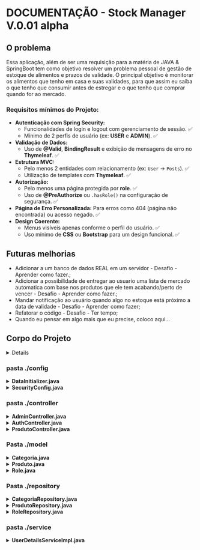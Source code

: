 # DOCUMENTAÇÃO - Stock Manager V.0.01 alpha

## O problema
Essa aplicação, além de ser uma requisição para a matéria de JAVA & SpringBoot tem como objetivo resolver um problema pessoal de gestão de estoque de alimentos e prazos de validade.
O principal objetivo é monitorar os alimentos que tenho em casa e suas validades, para que assim eu saiba o que tenho que consumir antes de estregar e o que tenho que comprar quando for ao mercado.

### Requisitos mínimos do Projeto:

* **Autenticação com Spring Security:**
    * Funcionalidades de login e logout com gerenciamento de sessão. ✅
    * Mínimo de 2 perfis de usuário (ex: **USER** e **ADMIN**). ✅
* **Validação de Dados:**
    * Uso de **@Valid**, **BindingResult** e exibição de mensagens de erro no **Thymeleaf**. ✅
* **Estrutura MVC:**
    * Pelo menos 2 entidades com relacionamento (ex: `User` -> `Posts`). ✅
    * Utilização de templates com **Thymeleaf**. ✅
* **Autorização:**
    * Pelo menos uma página protegida por **role**. ✅
    * Uso de **@PreAuthorize** ou `.hasRole()` na configuração de segurança. ✅
* **Página de Erro Personalizada:** Para erros como 404 (página não encontrada) ou acesso negado. ✅
* **Design Coerente:**
    * Menus visíveis apenas conforme o perfil do usuário. ✅
    * Uso mínimo de **CSS** ou **Bootstrap** para um design funcional. ✅


## Futuras melhorias
- Adicionar a um banco de dados REAL em um servidor - Desafio - Aprender como fazer.;
- Adicionar a possibilidade de entregar ao usuario uma lista de mercado automatica com base nos produtos que ele tem acabando/perto de vencer - Desafio - Aprender como fazer.;
- Mandar notificação ao usuário quando algo no estoque está próximo a data de validade  - Desafio - Aprender como fazer;
- Refatorar o código - Desafio - Ter tempo;
- Quando eu pensar em algo mais que eu precise, coloco aqui...



## Corpo do Projeto

<details>

``` bash
Corpo do projeto
├── README.md
└── stock-manager
    ├── HELP.md
    ├── mvnw
    ├── mvnw.cmd
    ├── notas.md
    ├── pom.xml
    ├── requisitos.md
    ├── src
    │   ├── main
    │   │   ├── java
    │   │   │   └── com
    │   │   │       └── manager
    │   │   │           └── stock_manager
    │   │   │               ├── config
    │   │   │               │   ├── DataInitializer.java
    │   │   │               │   └── SecurityConfig.java
    │   │   │               ├── controller
    │   │   │               │   ├── AdminController.java
    │   │   │               │   ├── AuthController.java
    │   │   │               │   └── ProdutoController.java
    │   │   │               ├── model
    │   │   │               │   ├── Categoria.java
    │   │   │               │   ├── Produto.java
    │   │   │               │   ├── Role.java
    │   │   │               │   └── User.java
    │   │   │               ├── repository
    │   │   │               │   ├── CategoriaRepository.java
    │   │   │               │   ├── ProdutoRepository.java
    │   │   │               │   ├── RoleRepository.java
    │   │   │               │   └── UserRepository.java
    │   │   │               ├── service
    │   │   │               │   └── UserDetailsServiceImpl.java
    │   │   │               └── StockManagerApplication.java
    │   │   └── resources
    │   │       ├── application.properties
    │   │       ├── static
    │   │       └── templates
    │   │           ├── admin
    │   │           │   └── user-list.html
    │   │           ├── dashboard.html
    │   │           ├── login.html
    │   │           ├── produtos
    │   │           │   ├── access-denied.html
    │   │           │   ├── add-edit.html
    │   │           │   └── list.html
    │   │           └── register.html
    │   └── test
    │       └── java
    │           └── com
    │               └── manager
    │                   └── stock_manager
    │                       └── StockManagerApplicationTests.java
    └── target
        ├── classes
        │   ├── application.properties
        │   ├── com
        │   │   └── manager
        │   │       └── stock_manager
        │   │           ├── config
        │   │           │   ├── DataInitializer.class
        │   │           │   └── SecurityConfig.class
        │   │           ├── controller
        │   │           │   ├── AdminController.class
        │   │           │   ├── AuthController.class
        │   │           │   └── ProdutoController.class
        │   │           ├── model
        │   │           │   ├── Categoria.class
        │   │           │   ├── Produto.class
        │   │           │   ├── Role.class
        │   │           │   └── User.class
        │   │           ├── repository
        │   │           │   ├── CategoriaRepository.class
        │   │           │   ├── ProdutoRepository.class
        │   │           │   ├── RoleRepository.class
        │   │           │   └── UserRepository.class
        │   │           ├── service
        │   │           │   └── UserDetailsServiceImpl.class
        │   │           └── StockManagerApplication.class
        │   └── templates
        │       ├── admin
        │       │   └── user-list.html
        │       ├── dashboard.html
        │       ├── login.html
        │       ├── produtos
        │       │   ├── access-denied.html
        │       │   ├── add-edit.html
        │       │   └── list.html
        │       └── register.html
        ├── generated-sources
        │   └── annotations
        ├── generated-test-sources
        │   └── test-annotations
        └── test-classes
            └── com
                └── manager
                    └── stock_manager
                        └── StockManagerApplicationTests.class

44 directories, 55 files
```

</details>

### pasta ./config

<!-- ******* DataInitializer.java  *******  -->
<details>
<summary><strong>DataInitializer.java</strong></summary>

## Visão Geral

O ficheiro `DataInitializer.java` é uma classe de configuração do Spring Boot (`@Configuration`) responsável por popular a base de dados com um conjunto de dados iniciais assim que a aplicação é iniciada.

O seu principal objetivo é garantir que, em ambientes de desenvolvimento ou de demonstração, a aplicação já comece com dados utilizáveis, como:
- [x] Perfis de utilizador (Roles)
- [x] Contas de utilizador com palavras-passe codificadas
- [x] Categorias de produtos
- [x] Produtos de exemplo

Isto é alcançado através da implementação de um `Bean` do tipo `CommandLineRunner`, que o Spring Boot executa automaticamente após o contexto da aplicação ter sido completamente carregado.

---

## Como Funciona

A classe utiliza o mecanismo `CommandLineRunner` para executar a lógica de inicialização.

1.  **Injeção de Dependências**: A classe recebe os `Repositories` necessários (`UserRepository`, `RoleRepository`, etc.) e o `PasswordEncoder` para codificar as palavras-passe de forma segura.

2.  **Execução na Inicialização**: O método `initData` retorna uma instância de `CommandLineRunner`. O código dentro da expressão lambda `args -> { ... }` é executado na inicialização da aplicação.

3.  **Lógica Idempotente**: A criação de `Roles` e `Users` utiliza o padrão `findByName().orElseGet(...)`. Isto torna a operação **idempotente**, ou seja, o código verifica primeiro se o dado já existe na base de dados e só o cria se não existir. Isto previne a criação de dados duplicados a cada reinício da aplicação.

4.  **Inicialização Condicional de Produtos**: A criação de `Categorias` e `Produtos` está dentro de um bloco condicional `if (produtoRepository.count() == 0)`. Isto garante que os produtos de exemplo **só são criados uma única vez**, quando a tabela de produtos está vazia.

---

## Dados Inseridos

Abaixo está um resumo dos dados que este inicializador cria.

#### Perfis (Roles)
- `ROLE_ADMIN`
- `ROLE_USER`

#### Utilizadores (Users)

| Username | Password (antes da codificação) | Role(s) |
| :--- | :--- | :--- |
| `admin` | `adminpass` | `ROLE_ADMIN`, `ROLE_USER` |
| `ana.silva` | `anapass` | `ROLE_USER` |
| `bruno.costa`| `brunopass` | `ROLE_USER` |
| `carla.dias` | `carlapass` | `ROLE_USER` |

#### Categorias
- Eletrônicos
- Vestuário
- Material de Escritório

---

## Como Utilizar ou Desativar

**Utilização**: Não é necessária nenhuma ação. A classe é detetada automaticamente pelo Spring Boot e executada na inicialização.

**Desativação**: Se precisar de executar a aplicação contra uma base de dados de produção sem estes dados de exemplo, pode desativar este inicializador de duas formas:
1.  Comente ou remova a anotação `@Configuration` da classe.
2.  Utilize Perfis do Spring (`@Profile("dev")`) para que a classe seja ativada apenas no perfil de desenvolvimento.

</details>

<details>

<!-- ******* SECURITY CONFIG!  *******  -->
<summary><strong>SecurityConfig.java</strong></summary>

## Visão Geral

O ficheiro `SecurityConfig.java` é a classe central de configuração do **Spring Security** para a aplicação. A sua responsabilidade é definir todas as regras de segurança web, incluindo:

* Quais URLs são públicas e quais são protegidas.
* As permissões necessárias para aceder a URLs específicas (e.g., apenas para administradores).
* Como funciona o processo de login e logout.
* O mecanismo de codificação de palavras-passe.
* A configuração de segurança a nível de métodos.

---

## Principais Anotações

* `@Configuration`: Marca a classe como uma fonte de beans de configuração para o Spring.
* `@EnableWebSecurity`: Habilita o suporte de segurança web do Spring Security.
* `@EnableMethodSecurity`: Ativa a segurança a nível de método, permitindo o uso de anotações como `@PreAuthorize` e `@PostAuthorize` diretamente nos métodos de services ou controllers.

---

## Configuração do `SecurityFilterChain`

Este é o bean principal que define a cadeia de filtros de segurança para as requisições HTTP. A configuração é feita da seguinte forma:

#### 1. Desativação de CSRF e Headers
* **CSRF (`Cross-Site Request Forgery`)**: Está desativado (`csrf().disable()`) para permitir o funcionamento correto da consola H2. Em produção, esta configuração deve ser revista e ativada com as devidas configurações.
* **Headers**: A opção `frameOptions().sameOrigin()` é configurada para permitir que a consola H2, que é renderizada dentro de um `<iframe>`, seja exibida corretamente.

#### 2. Regras de Autorização de Requisições (`authorizeHttpRequests`)
As URLs da aplicação são protegidas com as seguintes regras, na ordem em que são avaliadas:

| Padrão da URL | Permissão Requerida | Descrição |
| :--- | :--- | :--- |
| `/h2-console/**` | Acesso Público (`permitAll`) | Permite o acesso à consola da base de dados H2. |
| `/css/**`, `/js/**`, `/images/**` | Acesso Público (`permitAll`) | Permite o carregamento de ficheiros estáticos (CSS, JS, Imagens). |
| `/`, `/register`, `/error` | Acesso Público (`permitAll`) | Permite o acesso à página inicial, de registo e de erro. |
| `/admin/**` | `ROLE_ADMIN` | Exige que o utilizador tenha o perfil de **ADMIN** para aceder a qualquer URL sob `/admin/`. |
| `/api/**` | `ROLE_ADMIN` | Exige que o utilizador tenha o perfil de **ADMIN** para aceder a qualquer endpoint da API. |
| **Qualquer outra URL** | Autenticação (`authenticated`) | Todas as outras páginas que não se enquadram nas regras acima exigem que o utilizador esteja autenticado. |

#### 3. Configuração de Login (`formLogin`)
* **Página de Login**: O formulário de login está disponível na URL `/login`.
* **Redirecionamento Pós-Login**: Após um login bem-sucedido, o utilizador é redirecionado para a página `/dashboard`.
* **Acesso**: A página de login é pública (`permitAll`).

#### 4. Configuração de Logout (`logout`)
* **URL de Logout**: O logout é acionado ao aceder à URL `/logout`.
* **Redirecionamento Pós-Logout**: Após o logout, o utilizador é redirecionado para `/login?logout`, que exibe uma mensagem de sucesso.

#### 5. Tratamento de Exceções (`exceptionHandling`)
* Se um utilizador autenticado tentar aceder a uma página para a qual não tem permissão (e.g., um `USER` a tentar aceder a `/admin`), ele será redirecionado para a página `/access-denied`.

---

## Outros Beans de Configuração

* **`PasswordEncoder`**:
    * Define um bean que utiliza o algoritmo `BCryptPasswordEncoder`.
    * Este é o mecanismo padrão e seguro utilizado pela aplicação para codificar as palavras-passe dos utilizadores antes de as guardar na base de dados e para as verificar durante o processo de login.

* **`AuthenticationManager`**:
    * Expõe o `AuthenticationManager` do Spring Security como um bean.
    * Este gestor é a peça central que processa os pedidos de autenticação (e.g., utilizador e palavra-passe) no sistema.

</details>

<!-- ********* CONTROLLER!!! ********** -->
### pasta ./controller

<details>
<summary><strong>AdminController.java</strong></summary>

## Visão Geral

O `AdminController` é um controlador Spring MVC (`@Controller`) responsável por gerir as rotas e funcionalidades da secção de administração da aplicação web.

As suas principais responsabilidades são:
* Receber requisições HTTP para as rotas que começam com `/admin`.
* Interagir com a camada de dados (repositórios) para buscar informações.
* Enviar dados para os templates da view (HTML) para serem renderizados.
* Retornar os nomes dos ficheiros de view que devem ser exibidos ao utilizador.

Todas as rotas neste controlador estão protegidas pela configuração de segurança (`SecurityConfig.java`), exigindo que o utilizador tenha o perfil `ROLE_ADMIN` para lhes aceder.

---

## Anotações Principais

* **`@Controller`**: Indica que esta classe é um controlador no padrão MVC. Ela lida com as requisições do utilizador e retorna o nome de uma `View` (página HTML) para ser renderizada, em vez de retornar dados JSON (o que seria feito por um `@RestController`).
* **`@RequestMapping("/admin")`**: Define um prefixo base para todas as rotas mapeadas dentro desta classe. Ou seja, qualquer `@GetMapping`, `@PostMapping`, etc., será relativo a `/admin`.

---

## Mapeamento de Rotas

### `GET /admin/users`

* **Método**: `showUserList(Model model)`
* **Descrição**: Esta rota é responsável por exibir uma página HTML com a lista de todos os utilizadores registados no sistema.

#### Funcionamento Detalhado:
1.  **Recebe a Requisição**: O método é acionado quando o servidor recebe uma requisição `GET` para a URL `/admin/users`.
2.  **Busca os Dados**: Utiliza o `UserRepository` (injetado no construtor) para chamar o método `findAll()`. Esta chamada executa uma consulta à base de dados para obter uma lista de todas as entidades `User`.
3.  **Adiciona Dados ao Modelo**: A lista de utilizadores (`userList`) é adicionada a um objeto `Model` sob o nome `"users"`. O `Model` serve como uma ponte para transportar dados do controlador para a view.
4.  **Retorna a View**: O método retorna a `String` `"admin/user-list"`. O Spring Boot (juntamente com o motor de templates, como o Thymeleaf) interpreta este valor como o caminho para o ficheiro de template a ser renderizado, que se encontra em: `src/main/resources/templates/admin/user-list.html`. Este ficheiro HTML irá então usar o atributo `"users"` para exibir a lista dinamicamente numa tabela ou noutro formato.

---

## Dependências

* **`UserRepository`**: Uma interface do Spring Data JPA que fornece métodos para interagir com a tabela de utilizadores na base de dados (e.g., `findAll()`, `findById()`, etc.). É injetada no controlador para permitir o acesso aos dados dos utilizadores.

</details>

<details>
<summary><strong>AuthController.java</strong></summary>

## Visão Geral

O `AuthController` é um controlador Spring MVC (`@Controller`) que gere os endpoints públicos e essenciais relacionados com a autenticação e o ciclo de vida da sessão do utilizador. As suas responsabilidades incluem:

* Exibir as páginas de login e registo.
* Processar a submissão de novos registos de utilizadores.
* Exibir o painel principal (dashboard) após o login.
* Apresentar uma página de erro para acessos não autorizados.

Este controlador é o ponto de entrada para os utilizadores interagirem com o sistema, seja para entrar ou para criar uma nova conta.

---

## Dependências

* **`UserRepository`**: Utilizado para verificar a existência de utilizadores e para guardar novos registos na base de dados.
* **`RoleRepository`**: Utilizado para encontrar ou criar o perfil (`Role`) padrão que será atribuído aos novos utilizadores.
* **`PasswordEncoder`**: Essencial para codificar as palavras-passe dos utilizadores de forma segura antes de serem guardadas, garantindo que nunca sejam armazenadas em texto simples.

---

## Mapeamento de Rotas

### `GET /login`

* **Método**: `login()`
* **Descrição**: Simplesmente retorna a `String` `"login"`, instruindo o Spring/Thymeleaf a renderizar a página de login localizada em `src/main/resources/templates/login.html`.

### `GET /register`

* **Método**: `showRegistrationForm(Model model)`
* **Descrição**: Exibe o formulário para um novo utilizador se registar.
* **Funcionamento**:
    1.  Cria um objeto `User` vazio.
    2.  Adiciona este objeto ao `Model` com o nome `"user"`. Isto é essencial para o Thymeleaf fazer o *binding* dos campos do formulário ao objeto `user` (`th:object="${user}"`).
    3.  Retorna a `String` `"register"` para renderizar o template `register.html`.

### `POST /register`

* **Método**: `registerUser(@Valid @ModelAttribute("user") User user, BindingResult result, Model model)`
* **Descrição**: Processa os dados submetidos a partir do formulário de registo. Este é o endpoint mais complexo do controlador.

#### Funcionamento Detalhado:
1.  **Validação de Dados**: Graças à anotação `@Valid`, o Spring valida os dados do formulário com base nas anotações de validação no modelo `User` (e.g., `@NotEmpty`, `@Size`). Se houver erros (como campos em branco), o `BindingResult` captura-os e o método retorna o utilizador para a página `"register"`, exibindo as mensagens de erro.
2.  **Verificação de Nome de Utilizador**: O método consulta a base de dados para verificar se o `username` escolhido já existe. Se existir, adiciona uma mensagem de erro específica ao `Model` e retorna o utilizador para a página `"register"`.
3.  **Codificação da Palavra-passe**: Se a validação e a verificação passarem, a palavra-passe do utilizador é codificada usando o `passwordEncoder.encode()`.
4.  **Atribuição de Perfil (Role)**: O sistema procura o perfil `"ROLE_USER"`. Se não o encontrar na base de dados, cria-o e guarda-o. Em seguida, atribui este perfil ao novo utilizador.
5.  **Gravação do Utilizador**: O objeto `User`, agora completo e seguro, é guardado na base de dados com `userRepository.save()`.
6.  **Redirecionamento**: Após o sucesso, o método retorna `"redirect:/login?registered"`. Isto instrui o navegador a fazer uma nova requisição para a página de login. O parâmetro `?registered` pode ser usado no template de login para mostrar uma mensagem de "Registo efetuado com sucesso!".

### `GET /dashboard`

* **Método**: `dashboard()`
* **Descrição**: Retorna a `String` `"dashboard"`, que renderiza a página principal do painel do utilizador (`dashboard.html`), a qual é tipicamente acedida após um login bem-sucedido.

### `GET /access-denied`

* **Método**: `accessDenied()`
* **Descrição**: Retorna a `String` `"error/access-denied"`, renderizando uma página de erro personalizada (`access-denied.html`) quando um utilizador tenta aceder a um recurso para o qual não tem autorização. Este endpoint é configurado no `SecurityConfig` como a página padrão para erros de acesso negado (HTTP 403).

</details>

<details>
<summary><strong>ProdutoController.java</strong></summary>

## Visão Geral

O `ProdutoController` é o controlador Spring MVC responsável por todas as operações de **CRUD (Criar, Ler, Atualizar, Excluir)** para a entidade `Produto`. Ele gere a interação do utilizador com os produtos, desde a listagem até à sua criação, edição e remoção.

Uma característica central deste controlador é a sua robusta lógica de **permissões e posse**, que garante que:
1.  **Utilizadores Administradores (`ROLE_ADMIN`)**: Têm uma visão completa e podem gerir todos os produtos no sistema.
2.  **Utilizadores Comuns (`ROLE_USER`)**: Podem ver e gerir **apenas os produtos que eles próprios criaram**.

A segurança é reforçada com a anotação `@PreAuthorize("isAuthenticated()")` em várias rotas, garantindo que apenas utilizadores autenticados possam aceder às funcionalidades de gestão de produtos.

---

## Mapeamento de Rotas

### `GET /produtos/list`
* **Método**: `listProdutos(Model model, Authentication authentication)`
* **Descrição**: Exibe a lista de produtos. O conteúdo da lista depende do perfil do utilizador autenticado.

#### Funcionamento Detalhado:
1.  O sistema obtém o utilizador atualmente autenticado.
2.  Verifica se o utilizador possui o perfil `ROLE_ADMIN`.
    * **Se for Admin**: A lista conterá **todos os produtos** existentes na base de dados.
    * **Se for um Utilizador comum**: A lista conterá **apenas os produtos criados por esse utilizador**.
3.  A lista de produtos é adicionada ao `Model` e a página `produtos/list.html` é renderizada.

### `GET /produtos/new`
* **Método**: `showAddForm(Model model)`
* **Segurança**: Requer que o utilizador esteja autenticado (`@PreAuthorize`).
* **Descrição**: Exibe o formulário para adicionar um novo produto.
* **Funcionamento**:
    1.  Adiciona um novo objeto `Produto` vazio ao `Model` para o *binding* do formulário.
    2.  Adiciona a lista de todas as `Categorias` existentes ao `Model` para preencher uma lista de seleção no formulário.
    3.  Renderiza o template `produtos/add-edit.html`.

### `POST /produtos/save`
* **Método**: `saveProduto(...)`
* **Segurança**: Requer que o utilizador esteja autenticado (`@PreAuthorize`).
* **Descrição**: Processa a submissão do formulário para criar um novo produto ou atualizar um existente.

#### Funcionamento Detalhado:
1.  **Verificação de Posse (para Edição)**:
    * Se o `produto` submetido já tem um ID, o sistema considera que é uma **operação de edição**.
    * Antes de prosseguir, ele verifica se o utilizador autenticado é o dono do produto original ou se é um `ADMIN`.
    * Caso contrário, uma exceção de acesso negado (`HttpStatus.FORBIDDEN`) é lançada, impedindo a edição não autorizada.
2.  **Gestão de Categoria**: Permite que o utilizador selecione uma categoria existente ou crie uma nova dinamicamente. Se nenhuma categoria for fornecida, um erro de validação é adicionado.
3.  **Validação de Dados**: Valida os dados do produto com base nas anotações do modelo (`@Valid`). Se houver erros, o formulário é exibido novamente com as mensagens de erro.
4.  **Associação de Utilizador**: O produto é associado ao utilizador que está autenticado no momento da gravação.
5.  **Gravação**: O produto é guardado (ou atualizado) na base de dados.
6.  **Redirecionamento**: O utilizador é redirecionado para a página de listagem (`/produtos/list`).

### `GET /produtos/edit/{id}`
* **Método**: `showEditForm(@PathVariable("id") Long id, ...)`
* **Segurança**: Requer que o utilizador esteja autenticado (`@PreAuthorize`).
* **Descrição**: Exibe o formulário de edição para um produto específico, após verificar as permissões.

#### Funcionamento Detalhado:
1.  Busca o produto pelo `id` fornecido na URL.
2.  **Verificação de Posse**: Confirma se o utilizador autenticado é o dono do produto ou um `ADMIN`. Se não for, lança uma exceção de acesso negado (`HttpStatus.FORBIDDEN`).
3.  Se a verificação for bem-sucedida, o produto encontrado e a lista de categorias são adicionados ao `Model`.
4.  Renderiza o mesmo template usado para adicionar (`produtos/add-edit.html`), mas preenchido com os dados do produto a ser editado.

### `GET /produtos/delete/{id}`
* **Método**: `deleteProduto(@PathVariable("id") Long id, ...)`
* **Segurança**: Requer que o utilizador esteja autenticado (`@PreAuthorize`).
* **Descrição**: Exclui um produto específico, após verificar as permissões.

#### Funcionamento Detalhado:
1.  Busca o produto pelo `id`.
2.  **Verificação de Posse**: Realiza a mesma verificação de posse do endpoint de edição. Se o utilizador não for o dono nem um `ADMIN`, lança uma exceção de acesso negado.
3.  Se autorizado, o produto é excluído da base de dados.
4.  O utilizador é redirecionado para a página de listagem (`/produtos/list`).

</details>

### Pasta ./model

<details>
<summary><strong>Categoria.java</strong></summary>

## Visão Geral

A classe `Categoria.java` é uma **entidade JPA** (`@Entity`) que representa uma categoria de produtos no sistema. O seu principal objetivo é agrupar produtos relacionados, como por exemplo "Eletrónicos", "Vestuário" ou "Material de Escritório".

Cada instância desta classe corresponde a uma linha na tabela `categoria` da base de dados. A classe utiliza extensivamente anotações do **Lombok** para reduzir código repetitivo (boilerplate), como getters, setters e construtores.

---

## Anotações Principais

### Anotações JPA/Jakarta Persistence
* **`@Entity`**: Marca a classe como uma entidade que será mapeada para uma tabela na base de dados.
* **`@Id`**: Especifica que o atributo `id` é a chave primária da tabela.
* **`@GeneratedValue(strategy = GenerationType.IDENTITY)`**: Configura a estratégia de geração da chave primária. `IDENTITY` significa que a responsabilidade de gerar o valor do ID é delegada à base de dados (geralmente através de uma coluna auto-incrementável).

### Anotações Lombok
* **`@Data`**: Uma anotação "tudo em um" que gera automaticamente os métodos `getters`, `setters`, `toString()`, `equals()` e `hashCode()` para todos os atributos da classe.
* **`@NoArgsConstructor`**: Cria um construtor vazio (sem argumentos), que é frequentemente exigido pelo JPA para a criação de instâncias de entidades.
* **`@AllArgsConstructor`**: Cria um construtor que aceita todos os atributos da classe como argumentos, útil para criar instâncias da entidade de forma concisa.

---

## Atributos

| Nome do Atributo | Tipo | Descrição |
| :--- | :--- | :--- |
| `id` | `Long` | O identificador único da categoria. É a chave primária e o seu valor é gerado automaticamente pela base de dados. |
| `nome` | `String` | O nome da categoria (ex: "Eletrónicos"). |

---

## Relacionamentos

* **`Produto` (One-to-Many)**: Uma `Categoria` pode estar associada a vários `Produto`s. Este relacionamento é definido na entidade `Produto` através de uma anotação `@ManyToOne`, indicando que muitos produtos podem pertencer a uma categoria.

</details>

<details>
<summary><strong>Produto.java</strong></summary>

## Visão Geral

A classe `Produto.java` é a entidade JPA central do sistema, representando um produto no inventário. Ela é responsável por mapear os dados de um produto para a tabela `produto` na base de dados.

Esta entidade é rica em validações de dados, utilizando anotações da especificação **Jakarta Bean Validation** para garantir a integridade e a consistência dos dados antes de serem persistidos. Além disso, estabelece os relacionamentos fundamentais com as entidades `Categoria` e `User`.

---

## Anotações Principais

### Anotações JPA/Jakarta Persistence
* **`@Entity`**: Marca a classe como uma entidade que será mapeada para uma tabela.
* **`@Id`**, **`@GeneratedValue`**: Definem o atributo `id` como a chave primária auto-incrementável, gerida pela base de dados.
* **`@ManyToOne`**: Utilizada para definir relacionamentos "muitos-para-um". Um produto pertence a uma categoria e a um utilizador.
* **`@JoinColumn`**: Especifica a coluna de chave estrangeira (`categoria_id` e `user_id`) na tabela `produto` que estabelece a ligação com as outras tabelas.
* **`fetch = FetchType.LAZY`**: Usado no relacionamento com `User`, esta é uma otimização de performance que instrui o JPA a não carregar os dados do utilizador associado até que estes sejam explicitamente acedidos.

### Anotações Lombok
* **`@Data`**, **`@NoArgsConstructor`**, **`@AllArgsConstructor`**: Geram automaticamente o código repetitivo, como getters, setters, construtores e outros métodos essenciais.

### Anotações Jakarta Bean Validation
* Esta classe utiliza diversas anotações como `@NotBlank`, `@NotNull`, `@Min`, `@PastOrPresent` e `@Future` para impor regras de negócio e garantir a qualidade dos dados. As mensagens de erro personalizadas ajudam a fornecer feedback claro ao utilizador.

---

## Atributos

| Nome do Atributo | Tipo | Validação / Regras | Descrição |
| :--- | :--- | :--- | :--- |
| `id` | `Long` | - | Identificador único (chave primária) do produto. |
| `nome` | `String` | `@NotBlank` | O nome do produto. Não pode ser nulo nem vazio. |
| `descricao` | `String` | - | Uma descrição opcional e mais detalhada do produto. |
| `marca` | `String` | `@NotBlank` | A marca do produto. Não pode ser nula nem vazia. |
| `dataDeAbertura` | `LocalDate`| `@PastOrPresent` | A data em que o produto foi adicionado/aberto. Não pode ser uma data futura. |
| `dataDeValidade`| `LocalDate`| `@Future` | A data de validade do produto. Deve ser uma data futura. (Opcional) |
| `quantidade` | `int` | `@Min(0)` | A quantidade do produto em stock. Não pode ser um número negativo. |
| `preco` | `double` | `@Min(0)` | O preço de venda do produto. Não pode ser um número negativo. |
| `categoria` | `Categoria`| `@NotNull` | A categoria à qual o produto pertence. É um campo obrigatório. |
| `user` | `User` | - | O utilizador que registou o produto. É um campo obrigatório e a sua ligação é feita de forma "lazy" (preguiçosa). |

---

## Relacionamentos

* **`Categoria` (Many-to-One)**: Define que **muitos** `Produto`s podem pertencer a **uma** `Categoria`. A coluna `categoria_id` na tabela `produto` armazena a chave estrangeira para a `categoria`.

* **`User` (Many-to-One)**: Define que **muitos** `Produto`s podem ser registados por **um** `User`. A coluna `user_id` na tabela `produto` é uma chave estrangeira para o `user` e não pode ser nula, garantindo que cada produto tenha sempre um proprietário.

</details>


<details>
<summary><strong>Role.java</strong></summary>

## Visão Geral

A classe `Role.java` é uma entidade JPA (`@Entity`) que representa um perfil de utilizador dentro do sistema. A sua principal finalidade é ser utilizada pelo **Spring Security** para controlar o acesso e as permissões dos utilizadores.

Cada instância desta classe corresponde a um perfil específico, como por exemplo `ROLE_ADMIN` ou `ROLE_USER`, e é mapeada para uma linha na tabela `role` da base de dados.

---

## Anotações Principais

### Anotações JPA/Jakarta Persistence
* **`@Entity`**: Marca a classe como uma entidade que será mapeada para uma tabela na base de dados.
* **`@Id`**: Especifica que o atributo `id` é a chave primária da tabela.
* **`@GeneratedValue(strategy = GenerationType.IDENTITY)`**: Configura a geração da chave primária para ser delegada à base de dados (auto-incrementável).

### Anotações Lombok
* **`@Data`**: Gera automaticamente os métodos `getters`, `setters`, `toString()`, `equals()` e `hashCode()`.
* **`@NoArgsConstructor`**: Cria um construtor vazio (sem argumentos), necessário para o JPA.
* **`@AllArgsConstructor`**: Cria um construtor que aceita todos os atributos como argumentos.

---

## Atributos

| Nome do Atributo | Tipo | Descrição |
| :--- | :--- | :--- |
| `id` | `Long` | O identificador único (chave primária) do perfil. |
| `name` | `String` | O nome do perfil. Por convenção do Spring Security, os nomes devem começar com o prefixo `ROLE_` (ex: `ROLE_ADMIN`, `ROLE_USER`). |

---

## Relacionamentos

* **`User` (Many-to-Many)**: A entidade `Role` tem um relacionamento **muitos-para-muitos** com a entidade `User`. Isto significa que um `Role` pode ser atribuído a vários `User`s, e um `User` pode ter vários `Role`s. Este relacionamento é geralmente configurado na entidade `User` através da anotação `@ManyToMany`, que cria uma tabela de junção (ex: `user_roles`) para gerir as associações.

</details>

### Pasta ./repository

<details>
<summary><strong>CategoriaRepository.java</strong></summary>

## Visão Geral

`CategoriaRepository` é uma interface que atua como a ponte entre a lógica da aplicação e a tabela `categoria` na base de dados. Ela faz parte da camada de acesso a dados e é construída sobre o framework **Spring Data JPA**.

A principal característica desta interface é que, ao estender `JpaRepository`, ela herda um conjunto completo de funcionalidades de **CRUD (Create, Read, Update, Delete)** sem que seja necessário escrever uma única linha de código de implementação. O Spring gera a implementação necessária em tempo de execução.

---

## O Poder do `JpaRepository`

A declaração `extends JpaRepository<Categoria, Long>` instrui o Spring Data JPA a:
* Gerir a entidade `Categoria`.
* Reconhecer que a chave primária da entidade `Categoria` é do tipo `Long`.

Isto desbloqueia imediatamente os seguintes métodos (entre outros):

* **Para Gravar ou Atualizar**:
    * `save(Categoria entity)`: Persiste uma nova entidade ou atualiza uma já existente.

* **Para Ler Dados**:
    * `findById(Long id)`: Procura uma entidade pelo seu ID.
    * `findAll()`: Retorna todas as entidades da tabela.
    * `count()`: Conta o número total de registos.

* **Para Excluir Dados**:
    * `deleteById(Long id)`: Remove um registo pelo seu ID.
    * `delete(Categoria entity)`: Remove o registo correspondente à entidade fornecida.

---

## Extensibilidade com Métodos Personalizados

O corpo desta interface está vazio, o que indica que, de momento, apenas as operações padrão do `JpaRepository` são utilizadas.

No entanto, a grande vantagem do Spring Data JPA é a facilidade de adicionar consultas personalizadas. Bastaria declarar um novo método seguindo as convenções de nomenclatura do framework, e o Spring criaria a consulta SQL correspondente.

**Exemplo de como seria adicionada uma consulta personalizada:**
```java
// Dentro da interface CategoriaRepository
// Esta declaração criaria uma consulta para buscar todas as categorias cujos nomes começam com o texto fornecido.
List<Categoria> findByNomeStartingWith(String prefixo);
```

</details>

<details>
<summary><strong>ProdutoRepository.java</strong></summary>

## Visão Geral

`ProdutoRepository` é a interface de repositório do Spring Data JPA responsável por todas as interações com a base de dados relativas à entidade `Produto`. Ela serve como a camada de abstração de dados, permitindo que a aplicação realize operações de **CRUD (Create, Read, Update, Delete)** na tabela `produto` de forma simples e eficiente.

Além dos métodos CRUD padrão herdados de `JpaRepository`, esta interface define um método de consulta personalizado para satisfazer uma necessidade específica da aplicação: buscar produtos por utilizador.

---

## Herança do `JpaRepository`

Ao estender `JpaRepository<Produto, Long>`, a interface `ProdutoRepository` herda automaticamente um vasto conjunto de métodos para manipulação de dados, incluindo:

* **`save(Produto entity)`**: Salva ou atualiza um produto.
* **`findById(Long id)`**: Busca um produto pelo seu ID.
* **`findAll()`**: Retorna uma lista com todos os produtos.
* **`deleteById(Long id)`**: Exclui um produto pelo seu ID.
* **`count()`**: Retorna o número total de produtos.

---

## Métodos Personalizados

Esta interface define um método de consulta derivado, onde o Spring Data JPA cria a implementação automaticamente com base no nome do método.

### `List<Produto> findByUser(User user)`

* **Descrição**: Este método foi criado para encontrar e retornar uma lista de todos os `Produto`s que estão associados a uma entidade `User` específica.
* **Mecanismo**: O Spring Data JPA analisa o nome do método `findByUser`. Ele entende que deve criar uma consulta que seleciona todos os registos da entidade `Produto` onde o campo `user` (que é uma coluna de chave estrangeira) corresponde ao objeto `User` passado como parâmetro. Essencialmente, executa uma consulta semelhante a `SELECT * FROM produto WHERE user_id = ?`.
* **Utilização**: É um método crucial para a lógica de permissões da aplicação, permitindo, por exemplo, que um utilizador veja apenas os produtos que ele próprio registou.

---

## Como é Utilizado

O `ProdutoRepository` é injetado em componentes como o `ProdutoController`. Nele, os seus métodos são utilizados para:
* Obter a lista completa de produtos para um administrador (usando `findAll()`).
* Obter a lista de produtos pertencentes a um utilizador específico para um utilizador comum (usando o método personalizado `findByUser(currentUser)`).

</details>

<details>
<summary><strong>RoleRepository.java
</strong></summary>

## Visão Geral

`RoleRepository` é a interface do Spring Data JPA que define a camada de acesso a dados para a entidade `Role`. É um componente fundamental para a camada de segurança da aplicação, pois permite consultar, criar e gerir os perfis de utilizador (e.g., `ROLE_ADMIN`, `ROLE_USER`) que determinam as permissões no sistema.

Assim como outros repositórios do projeto, ela estende `JpaRepository` para obter as funcionalidades de CRUD padrão e adiciona um método de consulta personalizado para atender a uma necessidade específica da aplicação.

---

## Herança do `JpaRepository`

Ao estender `JpaRepository<Role, Long>`, a interface `RoleRepository` herda automaticamente métodos para manipulação de dados, tais como:

* **`save(Role entity)`**: Salva ou atualiza um perfil.
* **`findById(Long id)`**: Busca um perfil pelo seu ID.
* **`findAll()`**: Retorna uma lista com todos os perfis.
* **`deleteById(Long id)`**: Exclui um perfil pelo seu ID.

---

## Métodos Personalizados

Esta interface define um método de consulta derivado, onde o Spring Data JPA cria a implementação automaticamente com base no nome do método.

### `Optional<Role> findByName(String name)`

* **Descrição**: Este método permite buscar uma entidade `Role` específica através do seu campo `name`. É a forma principal de obter um perfil conhecido, como "ROLE_ADMIN".
* **Mecanismo**: O Spring Data JPA interpreta o nome do método `findByName` e gera uma consulta SQL correspondente (semelhante a `SELECT * FROM role WHERE name = ?`) em tempo de execução.
* **Tipo de Retorno `Optional<Role>`**: O uso de `Optional` é uma boa prática de programação. Em vez de retornar `null` se nenhum perfil com o nome especificado for encontrado, o método retorna um `Optional` vazio. Isto força o código que chama o método a lidar explicitamente com o caso em que o perfil pode não existir, prevenindo `NullPointerExceptions` e tornando o código mais robusto e seguro.

---

## Como é Utilizado

O `RoleRepository` é um componente essencial em várias partes da aplicação:

* **No `DataInitializer`**: É utilizado para verificar se os perfis `ROLE_ADMIN` e `ROLE_USER` já existem na base de dados antes de tentar criá-los, utilizando a lógica `.orElseGet()`.
* **No `AuthController`**: Durante o processo de registo de um novo utilizador, este repositório é usado para buscar o perfil padrão `ROLE_USER` e atribuí-lo ao novo utilizador.

</details>

### pasta ./service

<details>
<summary><strong>UserDetailsServiceImpl.java</strong></summary>

## Visão Geral

`UserDetailsServiceImpl` é uma classe de serviço (`@Service`) e um componente central da integração com o **Spring Security**. A sua única e principal responsabilidade é implementar a interface `UserDetailsService` do Spring Security.

Esta classe atua como uma ponte entre o modelo de dados de utilizador da sua aplicação (a entidade `User`) e o mecanismo de autenticação do Spring Security. Quando um utilizador tenta fazer login, o Spring Security invoca este serviço para carregar os detalhes desse utilizador a partir da base de dados.

---

## Implementação da Interface `UserDetailsService`

Para se integrar com o Spring Security, a classe implementa o método `loadUserByUsername`. Este método é o coração do serviço.

### Método `loadUserByUsername(String username)`

* **Descrição**: Este método é chamado pelo Spring Security durante o processo de autenticação. Ele recebe o `username` que o utilizador inseriu no formulário de login e deve retornar um objeto do tipo `UserDetails`, que contém as informações necessárias para que o Spring Security valide as credenciais.

* **Fluxo de Execução**:
    1.  Utiliza o `UserRepository` para procurar na base de dados um utilizador com o `username` fornecido.
    2.  **Caso de Falha**: Se nenhum utilizador for encontrado, o método lança uma exceção `UsernameNotFoundException`. Isto sinaliza ao Spring Security que a autenticação falhou porque o utilizador não existe.
    3.  **Caso de Sucesso**: Se o utilizador for encontrado, o método **não** retorna a entidade `User` da sua aplicação diretamente. Em vez disso, ele cria e retorna uma nova instância de `org.springframework.security.core.userdetails.User`, que é a implementação padrão de `UserDetails` do Spring Security.
    4.  Este objeto `UserDetails` é construído com três informações essenciais:
        * O nome de utilizador.
        * A **palavra-passe codificada (hashed)** que está na base de dados.
        * Uma coleção de permissões (`GrantedAuthority`), que são obtidas a partir dos `Role`s do utilizador.

### Método Auxiliar `mapRolesToAuthorities(Collection<Role> roles)`

* **Descrição**: Este é um método privado que atua como um "tradutor" ou "adaptador".
* **Função**: A sua única função é converter a coleção de entidades `Role` da sua aplicação numa coleção de `GrantedAuthority`, que é o formato que o Spring Security entende para representar permissões. Ele faz isso pegando o nome de cada `Role` (e.g., "ROLE_ADMIN") e envolvendo-o num objeto `SimpleGrantedAuthority`.

---

## Como se Encaixa na Aplicação

Este serviço é a cola que une o modelo de dados de utilizador da aplicação (`com.manager.stock_manager.model.User`) ao mecanismo de autenticação interno do Spring Security.

Quando um utilizador faz login, o Spring Security:
1.  Chama este serviço para obter os dados do utilizador.
2.  Pega na palavra-passe retornada por este serviço.
3.  Usa o `PasswordEncoder` para comparar a palavra-passe da base de dados com a que foi fornecida no login.
4.  Usa a lista de `GrantedAuthority` para tomar decisões de autorização (e.g., permitir ou negar o acesso a certas páginas).

</details>